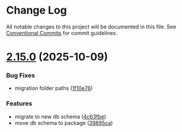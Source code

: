 # Change Log

All notable changes to this project will be documented in this file.
See [Conventional Commits](https://conventionalcommits.org) for commit guidelines.

# [2.15.0](https://github.com/Esposter/Esposter/compare/v2.14.0...v2.15.0) (2025-10-09)

### Bug Fixes

* migration folder paths ([1f10e76](https://github.com/Esposter/Esposter/commit/1f10e761f56f717f2b4db02d8553aac0c3f79dd6))

### Features

* migrate to new db schema ([4c63fbe](https://github.com/Esposter/Esposter/commit/4c63fbe289ce89ed18001e09cf6970501a15c9bb))
* move db schema to package ([39895ca](https://github.com/Esposter/Esposter/commit/39895cab56fbe31d35f6178e2cdd7e5bf0a37ab7))
